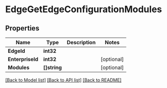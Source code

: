 # EdgeGetEdgeConfigurationModules

## Properties

Name | Type | Description | Notes
------------ | ------------- | ------------- | -------------
**EdgeId** | **int32** |  | 
**EnterpriseId** | **int32** |  | [optional] 
**Modules** | **[]string** |  | [optional] 

[[Back to Model list]](../README.md#documentation-for-models) [[Back to API list]](../README.md#documentation-for-api-endpoints) [[Back to README]](../README.md)


